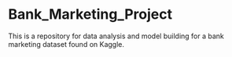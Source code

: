 # Bank_Marketing_Project

This is a repository for data analysis and model building for a bank marketing dataset found on Kaggle.
